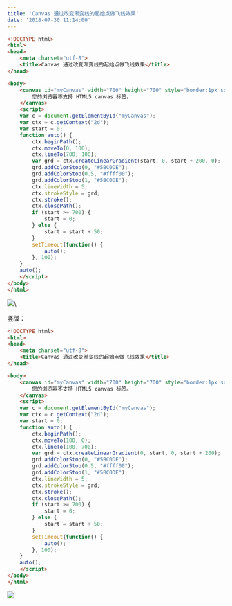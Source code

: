 ```yaml
---
title: 'Canvas 通过改变渐变线的起始点做飞线效果'
date: '2018-07-30 11:14:00'
---   
```

```html
<!DOCTYPE html>
<html>
<head>
    <meta charset="utf-8">
    <title>Canvas 通过改变渐变线的起始点做飞线效果</title>
</head>

<body>
    <canvas id="myCanvas" width="700" height="700" style="border:1px solid #d3d3d3;">
        您的浏览器不支持 HTML5 canvas 标签。
    </canvas>
    <script>
    var c = document.getElementById("myCanvas");
    var ctx = c.getContext("2d");
    var start = 0;
    function auto() {
        ctx.beginPath();
        ctx.moveTo(0, 100);
        ctx.lineTo(700, 100);
        var grd = ctx.createLinearGradient(start, 0, start + 200, 0);
        grd.addColorStop(0, "#5BC0DE");
        grd.addColorStop(0.5, "#ffff00");
        grd.addColorStop(1, "#5BC0DE");
        ctx.lineWidth = 5;
        ctx.strokeStyle = grd;
        ctx.stroke();
        ctx.closePath();
        if (start >= 700) {
            start = 0;
        } else {
            start = start + 50;
        }
        setTimeout(function() {
            auto();
        }, 100);
    }
    auto();
    </script>
</body>
</html>
```

![](https://img-blog.csdn.net/20180730111319288?watermark/2/text/aHR0cHM6Ly9ibG9nLmNzZG4ubmV0L3h1dG9uZ2Jhbw/font/5a6L5L2T/fontsize/400/fill/I0JBQkFCMA/dissolve/70)\\

竖版：

```html
<!DOCTYPE html>
<html>
<head>
    <meta charset="utf-8">
    <title>Canvas 通过改变渐变线的起始点做飞线效果</title>
</head>

<body>
    <canvas id="myCanvas" width="700" height="700" style="border:1px solid #d3d3d3;">
        您的浏览器不支持 HTML5 canvas 标签。
    </canvas>
    <script>
    var c = document.getElementById("myCanvas");
    var ctx = c.getContext("2d");
    var start = 0;
    function auto() {
        ctx.beginPath();
        ctx.moveTo(100, 0);
        ctx.lineTo(100, 700);
        var grd = ctx.createLinearGradient(0, start, 0, start + 200);
        grd.addColorStop(0, "#5BC0DE");
        grd.addColorStop(0.5, "#ffff00");
        grd.addColorStop(1, "#5BC0DE");
        ctx.lineWidth = 5;
        ctx.strokeStyle = grd;
        ctx.stroke();
        ctx.closePath();
        if (start >= 700) {
            start = 0;
        } else {
            start = start + 50;
        }
        setTimeout(function() {
            auto();
        }, 100);
    }
    auto();
    </script>
</body>
</html>
```

![](https://img-blog.csdn.net/20180730112555433?watermark/2/text/aHR0cHM6Ly9ibG9nLmNzZG4ubmV0L3h1dG9uZ2Jhbw/font/5a6L5L2T/fontsize/400/fill/I0JBQkFCMA/dissolve/70)